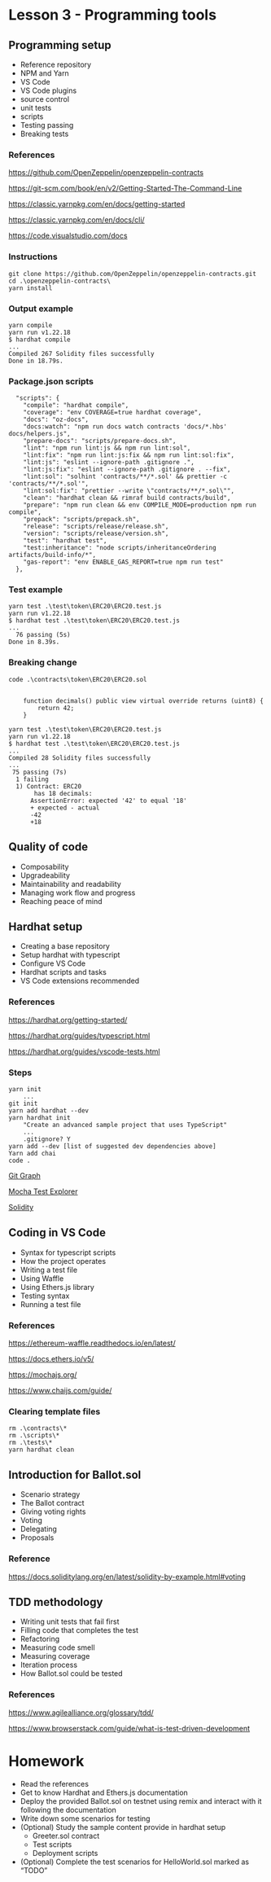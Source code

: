 # Lesson 3 - Programming tools
## Programming setup
* Reference repository
* NPM and Yarn
* VS Code
* VS Code plugins
* source control
* unit tests
* scripts
* Testing passing
* Breaking tests
### References
https://github.com/OpenZeppelin/openzeppelin-contracts

https://git-scm.com/book/en/v2/Getting-Started-The-Command-Line

https://classic.yarnpkg.com/en/docs/getting-started

https://classic.yarnpkg.com/en/docs/cli/

https://code.visualstudio.com/docs

### Instructions
```
git clone https://github.com/OpenZeppelin/openzeppelin-contracts.git
cd .\openzeppelin-contracts\
yarn install
```
### Output example
```
yarn compile
yarn run v1.22.18
$ hardhat compile
...
Compiled 267 Solidity files successfully
Done in 18.79s.
```
### Package.json scripts
<pre><code>  "scripts": {
    "compile": "hardhat compile",
    "coverage": "env COVERAGE=true hardhat coverage",
    "docs": "oz-docs",
    "docs:watch": "npm run docs watch contracts 'docs/*.hbs' docs/helpers.js",
    "prepare-docs": "scripts/prepare-docs.sh",
    "lint": "npm run lint:js && npm run lint:sol",
    "lint:fix": "npm run lint:js:fix && npm run lint:sol:fix",
    "lint:js": "eslint --ignore-path .gitignore .",
    "lint:js:fix": "eslint --ignore-path .gitignore . --fix",
    "lint:sol": "solhint 'contracts/**/*.sol' && prettier -c 'contracts/**/*.sol'",
    "lint:sol:fix": "prettier --write \"contracts/**/*.sol\"",
    "clean": "hardhat clean && rimraf build contracts/build",
    "prepare": "npm run clean && env COMPILE_MODE=production npm run compile",
    "prepack": "scripts/prepack.sh",
    "release": "scripts/release/release.sh",
    "version": "scripts/release/version.sh",
    "test": "hardhat test",
    "test:inheritance": "node scripts/inheritanceOrdering artifacts/build-info/*",
    "gas-report": "env ENABLE_GAS_REPORT=true npm run test"
  },</code></pre>
### Test example
```
yarn test .\test\token\ERC20\ERC20.test.js
yarn run v1.22.18
$ hardhat test .\test\token\ERC20\ERC20.test.js
...
  76 passing (5s)
Done in 8.39s.
```
### Breaking change
```
code .\contracts\token\ERC20\ERC20.sol
```
<pre><code>
    function decimals() public view virtual override returns (uint8) {
        return 42;
    }
</code></pre>
```
yarn test .\test\token\ERC20\ERC20.test.js
yarn run v1.22.18
$ hardhat test .\test\token\ERC20\ERC20.test.js
...
Compiled 28 Solidity files successfully
...
 75 passing (7s)
  1 failing
  1) Contract: ERC20
       has 18 decimals:
      AssertionError: expected '42' to equal '18'
      + expected - actual
      -42
      +18
```
## Quality of code
* Composability
* Upgradeability
* Maintainability and readability
* Managing work flow and progress
* Reaching peace of mind
## Hardhat setup
* Creating a base repository
* Setup hardhat with typescript
* Configure VS Code
* Hardhat scripts and tasks
* VS Code extensions recommended
### References
https://hardhat.org/getting-started/    

https://hardhat.org/guides/typescript.html

https://hardhat.org/guides/vscode-tests.html
### Steps
```
yarn init
    ...
git init
yarn add hardhat --dev
yarn hardhat init
    "Create an advanced sample project that uses TypeScript"
    ...
    .gitignore? Y
yarn add --dev [list of suggested dev dependencies above]
Yarn add chai
code .
```
[Git Graph](https://marketplace.visualstudio.com/items?itemName=mhutchie.git-graph)

[Mocha Test Explorer](https://marketplace.visualstudio.com/items?itemName=hbenl.vscode-mocha-test-adapter)

[Solidity](https://marketplace.visualstudio.com/items?itemName=JuanBlanco.solidity)

## Coding in VS Code
* Syntax for typescript scripts
* How the project operates
* Writing a test file
* Using Waffle
* Using Ethers.js library
* Testing syntax
* Running a test file
### References
https://ethereum-waffle.readthedocs.io/en/latest/

https://docs.ethers.io/v5/

https://mochajs.org/

https://www.chaijs.com/guide/
### Clearing template files
```
rm .\contracts\*
rm .\scripts\*
rm .\tests\*
yarn hardhat clean
```
## Introduction for Ballot.sol
* Scenario strategy
* The Ballot contract
* Giving voting rights
* Voting
* Delegating
* Proposals
### Reference
https://docs.soliditylang.org/en/latest/solidity-by-example.html#voting
## TDD methodology
* Writing unit tests that fail first
* Filling code that completes the test
* Refactoring
* Measuring code smell
* Measuring coverage
* Iteration process
* How Ballot.sol could be tested
### References
https://www.agilealliance.org/glossary/tdd/

https://www.browserstack.com/guide/what-is-test-driven-development

# Homework
* Read the references
* Get to know Hardhat and Ethers.js documentation
* Deploy the provided Ballot.sol on testnet using remix and interact with it following the documentation
* Write down some scenarios for testing
* (Optional) Study the sample content provide in hardhat setup
  * Greeter.sol contract
  * Test scripts
  * Deployment scripts
* (Optional) Complete the test scenarios for HelloWorld.sol marked as “TODO”
